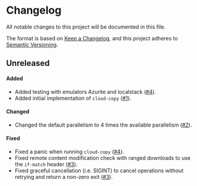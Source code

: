 # Changelog

All notable changes to this project will be documented in this file.

The format is based on [Keep a Changelog](https://keepachangelog.com/en/1.1.0/),
and this project adheres to [Semantic Versioning](https://semver.org/spec/v2.0.0.html).

## Unreleased

#### Added

* Added testing with emulators Azurite and localstack ([#4](https://github.com/stjude-rust-labs/cloud-copy/pull/4)).
* Added initial implementation of `cloud-copy` ([#1](https://github.com/stjude-rust-labs/cloud-copy/pull/1)).

#### Changed

* Changed the default parallelism to 4 times the available parallelism ([#2](https://github.com/stjude-rust-labs/cloud-copy/pull/2)).

#### Fixed

* Fixed a panic when running `cloud-copy` ([#4](https://github.com/stjude-rust-labs/cloud-copy/pull/4)).
* Fixed remote content modification check with ranged downloads to use the
  `if-match` header ([#3](https://github.com/stjude-rust-labs/cloud-copy/pull/3)).
* Fixed graceful cancellation (i.e. SIGINT) to cancel operations without
  retrying and return a non-zero exit ([#3](https://github.com/stjude-rust-labs/cloud-copy/pull/3)).